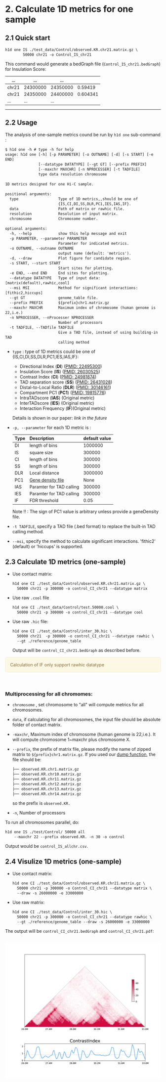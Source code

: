# 2. Calculate 1D metrics for one sample

## 2.1 Quick start

```shell
h1d one IS ./test_data/Control/observed.KR.chr21.matrix.gz \
		50000 chr21 -o Control_IS_chr21
```

This command would generate a bedGraph file (`Control_IS_chr21.bedGraph`) for Insulation Score:

| ...   | ...      | ...      |          |
| ----- | -------- | -------- | -------- |
| chr21 | 24300000 | 24350000 | 0.59419  |
| chr21 | 24350000 | 24400000 | 0.604341 |
| ...   | ...      | ...      |          |

****

## 2.2 Usage

The analysis of one-sample metrics cound be run by `h1d one` sub-command :

```
$ h1d one -h # type -h for help
usage: h1d one [-h] [-p PARAMETER] [-o OUTNAME] [-d] [-s START] [-e END]
               [--datatype DATATYPE] [--gt GT] [--prefix PREFIX]
               [--maxchr MAXCHR] [-n NPROCESSER] [-t TADFILE]
               type data resolution chromosome

1D metrics designed for one Hi-C sample.

positional arguments:
  type                  Type of 1D metrics,,should be one of
                        {IS,CI,DI,SS,DLR,PC1,IES,IAS,IF}.
  data                  Path of matrix or rawhic file.
  resolution            Resolution of input matrix.
  chromosome            Chromosome number.

optional arguments:
  -h, --help            show this help message and exit
  -p PARAMETER, --parameter PARAMETER
                        Parameter for indicated metrics.
  -o OUTNAME, --outname OUTNAME
                        output name (default: 'metrics').
  -d, --draw            Plot figure for candidate region.
  -s START, --start START
                        Start sites for plotting.
  -e END, --end END     End sites for plotting.
  --datatype DATATYPE   Type of input data: [matrix(default),rawhic,cool]
  --msi MSI             Method for significant interactions: [fithic2,hiccups]
  --gt GT               genome_table file.
  --prefix PREFIX       ${prefix}chr1.matrix.gz
  --maxchr MAXCHR       Maximum index of chromosome (human genome is 22,i.e.)
  -n NPROCESSER, --nProcesser NPROCESSER
                        Number of processors
  -t TADFILE, --TADfile TADFILE
                        Give a TAD file, instead of using building-in TAD
                        calling method
```

- `type` : type of 1D metrics could be one of {IS,CI,DI,SS,DLR,PC1,IES,IAS,IF}:

  - Directional Index (**DI**) ([PMID: 22495300](https://pubmed.ncbi.nlm.nih.gov/22495300/))
  - Insulation Score (**IS**) ([PMID: 26030525](https://pubmed.ncbi.nlm.nih.gov/26030525/))
  - Contrast Index (**CI**) ([PMID: 24981874](https://pubmed.ncbi.nlm.nih.gov/24981874/))
  - TAD separation score (**SS**) ([PMID: 26431028](https://pubmed.ncbi.nlm.nih.gov/29335486/))
  - Distal-to-Local Ratio (**DLR**)  ([PMID: 30146161](https://pubmed.ncbi.nlm.nih.gov/30146161/))
  - Compartment PC1 (**PC1**) ([PMID: 19815776](https://pubmed.ncbi.nlm.nih.gov/19815776/))
  - IntraTADscore (**IAS**) (Original metric)
  - InterTADscore (**IES**) (Original metric)
  - Interaction Frequency (**IF**)(Original metric)

  Details is shown in our paper:  *link in the future*

- `-p, --parameter` for each 1D metric is :

  | Type | Description                                                  | default value |
  | ---- | ------------------------------------------------------------ | ------------- |
  | DI   | length of bins                                               | 1000000       |
  | IS   | square size                                                  | 300000        |
  | CI   | length of bins                                               | 300000        |
  | SS   | length of bins                                               | 300000        |
  | DLR  | Local distance                                               | 3000000       |
  | PC1  | [Gene density file](https://h1d.readthedocs.io/en/latest/basic.html#make-gene-density-file-for-pc1) | None          |
  | IAS  | Paramter for TAD calling                                     | 300000        |
  | IES  | Paramter for TAD calling                                     | 300000        |
  | IF   | FDR threshold                                                | 0.05          |

  Note !! : The sign of PC1 value is arbitrary unless provide a geneDensity file.
  
- `-t TADFILE`, specify a TAD file (.bed format) to replace the built-in TAD calling method.

- `--msi`, specify the method to calculate significant interactions. 'fithic2' (default) or 'hiccups' is supported.

## 2.3 Calculate 1D metrics (one-sample)

- Use contact matrix:

  ```shell
  h1d one CI ./test_data/Control/observed.KR.chr21.matrix.gz \
  	50000 chr21 -p 300000 -o control_CI_chr21 --datatype matrix
  ```

- Use raw `.cool` file

  ``` shell
  h1d one CI ./test_data/Control/test.50000.cool \
  	50000 chr21 -p 300000 -o control_CI_chr21 --datatype cool
  ```
  
- Use raw `.hic` file:

  ``` shell
  h1d one CI ./test_data/Control/inter_30.hic \
  	50000 chr21  -p 300000 -o control_CI_chr21 --datatype rawhic \
  	--gt ./reference/genome_table
  ```
  
  Output will be `control_CI_chr21.bedGraph` as described before. 

<div style="padding: 15px; border: 1px solid transparent; border-color: transparent; margin-bottom: 20px; border-radius: 4px; color: #8a6d3b;; background-color: #fcf8e3; border-color: #faebcc;">
Calculation of IF only support rawhic datatype
</div>
​		

### Multiprocessing for all chromomes:

- `chromosome` , set chromosome to "all" will compute metrics for all chromosomes.

- `data`, if calculating for all chromosomes, the input file should be absolute folder of contact matrix.

- `-maxchr`, Maximum index of chromosome (human genome is 22,i.e.). It will compute chromosome 1~maxchr plus chromosome X.

- `--prefix`, the prefix of matrix file, please modify the name of zipped matrix to `${prefix}chr1.matrix.gz`. If you used our [dump function](https://h1d.readthedocs.io/en/latest/basic.html#dump-all-chromosomes), the file should be:

  ```
  ├── observed.KR.chr1.matrix.gz
  ├── observed.KR.chr10.matrix.gz
  ├── observed.KR.chr11.matrix.gz
  ├── observed.KR.chr12.matrix.gz
  ├── observed.KR.chr13.matrix.gz
  ├── observed.KR.chr14.matrix.gz
  ```

  so the prefix is `observed.KR.`

- `-n`, Number of processors

To run all chromosomes parallel, do:

```shell
h1d one IS ./test/Control/ 50000 all 
	--maxchr 22 --prefix observed.KR. -n 30 -o control
```

Output would be `control_IS_allchr.csv`.



## 2.4 Visulize 1D metrics (one-sample)

- Use contact matrix:

  ``` shell
  h1d one CI ./test_data/Control/observed.KR.chr21.matrix.gz \
  	50000 chr21 -p 300000 -o Control_CI_chr21 --datatype matrix \
    --draw -s 26000000 -e 33000000
  ```

- Use raw matrix:

  ```shell
  h1d one CI ./test_data/Control/inter_30.hic \
  	50000 chr21 -p 300000 -o Control_CI_chr21 --datatype rawhic \
  	--gt ./reference/genome_table --draw -s 26000000 -e 33000000
  ```

The output will be `control_CI_chr21.bedGraph` and `control_CI_chr21.pdf`:

​	<img src="_static/2-4.png" alt="RTDimport" style="zoom:60%;" />

